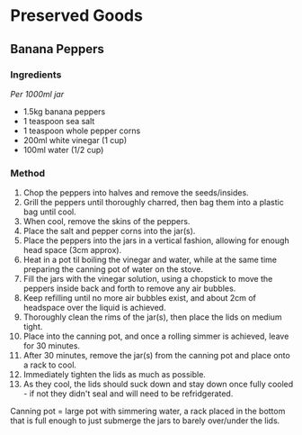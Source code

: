# Preserved Goods

## Banana Peppers

### Ingredients

*Per 1000ml jar*

* 1.5kg banana peppers
* 1 teaspoon sea salt
* 1 teaspoon whole pepper corns
* 200ml white vinegar (1 cup)
* 100ml water (1/2 cup)

### Method

1. Chop the peppers into halves and remove the seeds/insides.
1. Grill the peppers until thoroughly charred, then bag them into a plastic bag until cool.
1. When cool, remove the skins of the peppers.
1. Place the salt and pepper corns into the jar(s).
1. Place the peppers into the jars in a vertical fashion, allowing for enough head space (3cm approx).
1. Heat in a pot til boiling the vinegar and water, while at the same time preparing the canning pot of water on the stove.
1. Fill the jars with the vinegar solution, using a chopstick to move the peppers inside back and forth to remove any air bubbles.
1. Keep refilling until no more air bubbles exist, and about 2cm of headspace over the liquid is achieved.
1. Thoroughly clean the rims of the jar(s), then place the lids on medium tight.
1. Place into the canning pot, and once a rolling simmer is achieved, leave for 30 minutes.
1. After 30 minutes, remove the jar(s) from the canning pot and place onto a rack to cool.
1. Immediately tighten the lids as much as possible.
1. As they cool, the lids should suck down and stay down once fully cooled - if not they didn't seal and will need to be refridgerated.


Canning pot = large pot with simmering water, a rack placed in the bottom that is full enough to just submerge the jars to barely over/under the lids.
